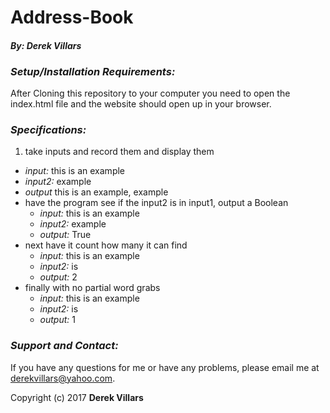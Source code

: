 # __Address-Book__
#### __*By: Derek Villars*__


### *Setup/Installation Requirements:*
 After Cloning this repository to your computer you need to open the index.html file and the website should open up in your browser.

### __*Specifications:*__

1. take inputs and record them and display them
  - *input:* this is an example
  - *input2:* example
  - *output* this is an example, example
- have the program see if the input2 is in input1, output a Boolean
  - *input:* this is an example
  - *input2:* example
  - *output:* True
- next have it count how many it can find
  - *input:* this is an example
  - *input2:* is
  - *output:* 2
- finally with no partial word grabs
  - *input:* this is an example
  - *input2:* is
  - *output:* 1

### *Support and Contact:*
If you have any questions for me or have any problems, please email me at derekvillars@yahoo.com.

Copyright (c) 2017 __Derek Villars__
